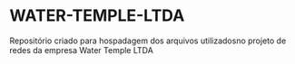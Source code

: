 # WATER-TEMPLE-LTDA

Repositório criado para hospadagem dos arquivos utilizadosno projeto de redes da empresa Water Temple LTDA

